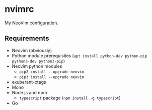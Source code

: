 # nvimrc

My NeoVim configuration.

## Requirements

- Neovim (obviously)
- Python module prerequisites (`apt install python-dev python-pip python3-dev python3-pip`)
- Neovim python modules
  - `pip2 install --upgrade neovim`
  - `pip3 install --upgrade neovim`
- exuberant-ctags
- Mono
- Node.js and npm
  - `typescript` package (`npm install -g typescript`)
- Go
